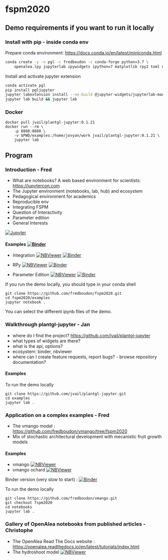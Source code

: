 # fspm2020


## Demo requirements if you want to run it locally


### Install with pip - inside conda env

Prepare conda environment: https://docs.conda.io/en/latest/miniconda.html

```bash
conda create -y -n pgl -c fredboudon -c conda-forge python=3.7 \
    openalea.lpy jupyterlab ipywidgets ipython=7 matplotlib rpy2 toml nodejs
```

Install and activate jupyter extension

```bash
conda activate pgl
pip install pgljupyter
jupyter labextension install --no-build @jupyter-widgets/jupyterlab-manager
jupyter lab build && jupyter lab
```

### Docker

```
docker pull jvail/plantgl-jupyter:0.1.21
docker run --rm \
    -p 8888:8888 \
    -v $PWD/examples:/home/jovyan/work jvail/plantgl-jupyter:0.1.21 \
    jupyter lab
```

## Program

### Introduction - Fred

* What are notebooks? A web based environment for scientists: https://jupytercon.com
* The Jupyter environment (notebooks, lab, hub) and ecosystem
* Pedagogical environment for academics
* Reproducible env
* Integrating FSPM
* Question of Interactivity
* Parameter edition
* General Interests

[![Jupyter](https://jupyter.org/assets/nav_logo.svg)](https://jupyter.org/)

#### Examples [![Binder](https://mybinder.org/badge_logo.svg)](https://mybinder.org/v2/gh/fredboudon/fspm2020.git/master?filepath=examples)


* Integration [![NBViewer](https://img.shields.io/badge/render-nbviewer-orange.svg)](https://nbviewer.jupyter.org/github/fredboudon/fspm2020/blob/master/examples/Integration.ipynb) [![Binder](https://mybinder.org/badge_logo.svg)](https://mybinder.org/v2/gh/fredboudon/fspm2020.git/master?filepath=examples%2FIntegration.ipynb)

* RPy [![NBViewer](https://img.shields.io/badge/render-nbviewer-orange.svg)](https://nbviewer.jupyter.org/github/fredboudon/fspm2020/blob/master/examples/RPy.ipynb) [![Binder](https://mybinder.org/badge_logo.svg)](https://mybinder.org/v2/gh/fredboudon/fspm2020.git/master?filepath=examples%2FRPy.ipynb)

* Parameter Edition [![NBViewer](https://img.shields.io/badge/render-nbviewer-orange.svg)](https://nbviewer.jupyter.org/github/fredboudon/fspm2020/blob/master/examples/parameters/ParameterEdition.ipynb) [![Binder](https://mybinder.org/badge_logo.svg)](https://mybinder.org/v2/gh/fredboudon/fspm2020.git/master?filepath=examples%2Fparameters%2FParameterEdition.ipynb)

If you run the demo locally, you should type in your conda shell
```
git clone https://github.com/fredboudon/fspm2020.git
cd fspm2020/examples
jupyter notebook .
```
You can select the different ipynb files of the demo.

### Walkthrough plantgl-jupyter - Jan
* where do I find the project? https://github.com/jvail/plantgl-jupyter
* what types of widgets are there?
* what is the api, options?
* ecosystem: binder, nbviewer
* where can I create feature requests, report bugs? - browse repository documentation?

#### Examples

To run the demo locally
```
git clone https://github.com/jvail/plantgl-jupyter.git
cd examples
jupyter lab .
```


### Application on a complex examples - Fred

* The vmango model : https://github.com/fredboudon/vmango/tree/fspm2020
* Mix of stochastic architectural development with mecanistic fruit growth models

#### Examples 
* vmango  [![NBViewer](https://img.shields.io/badge/render-nbviewer-orange.svg)](https://nbviewer.jupyter.org/github/fredboudon/vmango/blob/fspm2020/notebooks/vmango.ipynb) 
* vmango ochard  [![NBViewer](https://img.shields.io/badge/render-nbviewer-orange.svg)](https://nbviewer.jupyter.org/github/fredboudon/vmango/blob/fspm2020/notebooks/vmango_2.ipynb)

Binder version (very slow to start) : [![Binder](https://mybinder.org/badge_logo.svg)](https://mybinder.org/v2/gh/fredboudon/vmango.git/fspm2020?urlpath=lab/tree/notebooks)

To run the demo locally
```
git clone https://github.com/fredboudon/vmango.git
git checkout fspm2020
cd notebooks
jupyter lab .
```


### Gallery of OpenAlea notebooks from published articles - Christophe

* The OpenAlea Read The Docs website : https://openalea.readthedocs.io/en/latest/tutorials/index.html
* The hydroshoot model  [![NBViewer](https://img.shields.io/badge/render-nbviewer-orange.svg)](https://nbviewer.jupyter.org/github/openalea/openalea.rtfd.io/blob/master/example/hydroshoot_grapevine.ipynb)

